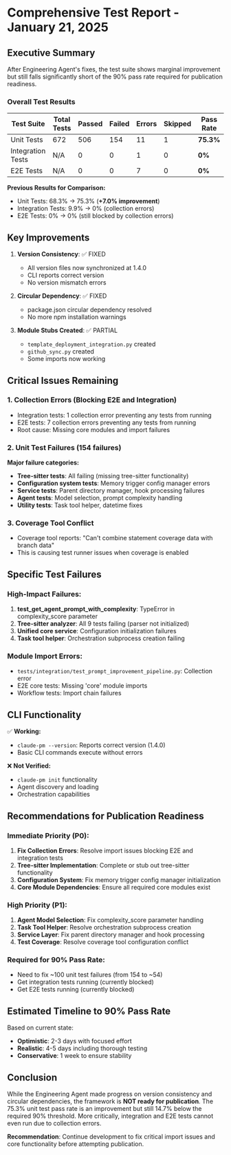 # Comprehensive Test Report - January 21, 2025

## Executive Summary

After Engineering Agent's fixes, the test suite shows marginal improvement but still falls significantly short of the 90% pass rate required for publication readiness.

### Overall Test Results

| Test Suite | Total Tests | Passed | Failed | Errors | Skipped | Pass Rate |
|------------|-------------|---------|---------|---------|----------|-----------|
| Unit Tests | 672 | 506 | 154 | 11 | 1 | **75.3%** |
| Integration Tests | N/A | 0 | 0 | 1 | 0 | **0%** |
| E2E Tests | N/A | 0 | 0 | 7 | 0 | **0%** |

**Previous Results for Comparison:**
- Unit Tests: 68.3% → 75.3% (**+7.0% improvement**)
- Integration Tests: 9.9% → 0% (collection errors)
- E2E Tests: 0% → 0% (still blocked by collection errors)

## Key Improvements

1. **Version Consistency**: ✅ FIXED
   - All version files now synchronized at 1.4.0
   - CLI reports correct version
   - No version mismatch errors

2. **Circular Dependency**: ✅ FIXED
   - package.json circular dependency resolved
   - No more npm installation warnings

3. **Module Stubs Created**: ✅ PARTIAL
   - `template_deployment_integration.py` created
   - `github_sync.py` created
   - Some imports now working

## Critical Issues Remaining

### 1. Collection Errors (Blocking E2E and Integration)
- Integration tests: 1 collection error preventing any tests from running
- E2E tests: 7 collection errors preventing any tests from running
- Root cause: Missing core modules and import failures

### 2. Unit Test Failures (154 failures)

**Major failure categories:**
- **Tree-sitter tests**: All failing (missing tree-sitter functionality)
- **Configuration system tests**: Memory trigger config manager errors
- **Service tests**: Parent directory manager, hook processing failures
- **Agent tests**: Model selection, prompt complexity handling
- **Utility tests**: Task tool helper, datetime fixes

### 3. Coverage Tool Conflict
- Coverage tool reports: "Can't combine statement coverage data with branch data"
- This is causing test runner issues when coverage is enabled

## Specific Test Failures

### High-Impact Failures:
1. **test_get_agent_prompt_with_complexity**: TypeError in complexity_score parameter
2. **Tree-sitter analyzer**: All 9 tests failing (parser not initialized)
3. **Unified core service**: Configuration initialization failures
4. **Task tool helper**: Orchestration subprocess creation failing

### Module Import Errors:
- `tests/integration/test_prompt_improvement_pipeline.py`: Collection error
- E2E core tests: Missing 'core' module imports
- Workflow tests: Import chain failures

## CLI Functionality

✅ **Working:**
- `claude-pm --version`: Reports correct version (1.4.0)
- Basic CLI commands execute without errors

❌ **Not Verified:**
- `claude-pm init` functionality
- Agent discovery and loading
- Orchestration capabilities

## Recommendations for Publication Readiness

### Immediate Priority (P0):
1. **Fix Collection Errors**: Resolve import issues blocking E2E and integration tests
2. **Tree-sitter Implementation**: Complete or stub out tree-sitter functionality
3. **Configuration System**: Fix memory trigger config manager initialization
4. **Core Module Dependencies**: Ensure all required core modules exist

### High Priority (P1):
1. **Agent Model Selection**: Fix complexity_score parameter handling
2. **Task Tool Helper**: Resolve orchestration subprocess creation
3. **Service Layer**: Fix parent directory manager and hook processing
4. **Test Coverage**: Resolve coverage tool configuration conflict

### Required for 90% Pass Rate:
- Need to fix ~100 unit test failures (from 154 to ~54)
- Get integration tests running (currently blocked)
- Get E2E tests running (currently blocked)

## Estimated Timeline to 90% Pass Rate

Based on current state:
- **Optimistic**: 2-3 days with focused effort
- **Realistic**: 4-5 days including thorough testing
- **Conservative**: 1 week to ensure stability

## Conclusion

While the Engineering Agent made progress on version consistency and circular dependencies, the framework is **NOT ready for publication**. The 75.3% unit test pass rate is an improvement but still 14.7% below the required 90% threshold. More critically, integration and E2E tests cannot even run due to collection errors.

**Recommendation**: Continue development to fix critical import issues and core functionality before attempting publication.